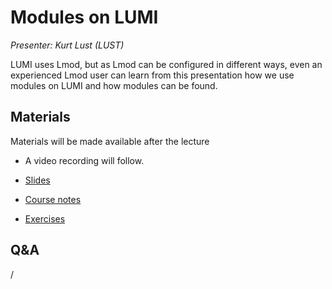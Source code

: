 # Modules on LUMI

*Presenter: Kurt Lust (LUST)*

LUMI uses Lmod, but as Lmod can be configured in different ways, even an experienced
Lmod user can learn from this presentation how we use modules on LUMI and how
modules can be found.


## Materials

Materials will be made available after the lecture

<!--
<video src="https://462000265.lumidata.eu/2day-20250602/recordings/104-Modules.mp4" controls="controls"></video>
-->

-   A video recording will follow.

-   [Slides](https://462000265.lumidata.eu/2day-20250602/files/LUMI-2day-20250602-104-Modules.pdf)

-   [Course notes](104-Modules.md)

-   [Exercises](E104-Modules.md)

<!--
Archived materials on LUMI:

-   Slides: `/appl/local/training/2day-20250602/files/LUMI-2day-20250602-104-Modules.pdf`

-   Recording: `/appl/local/training/2day-20250602/recordings/104-Modules.mp4`
-->


## Q&A

/
